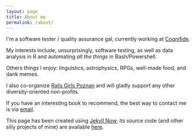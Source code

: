 ```yaml
---
layout: page
title: About me
permalink: /about/
---
```


I'm a software tester / quality assurance gal, currently working at [Cognifide](http://cognifide.com).

My interests include, unsurprisingly, software testing, as well as data analysis in R and automating _all the things_ in Bash/Powershell.

Others things I enjoy: linguistics, astrophysics, RPGs, well-made food, and dank memes. 

I also co-organize [Rails Girls Poznan](http://www.railsgirls.com/poznan) and will gladly support any other diversity-oriented non-profits.

If you have an interesting book to recommend, the best way to contact me is via [email](mailto:hello@magda.space).

This page has been created using [Jekyll Now](https://github.com/barryclark/jekyll-now); its source code (and other silly projects of mine) are available [here](https://github.com/mkmozgawa).
